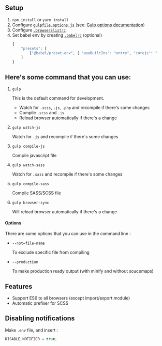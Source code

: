 ## Setup

1. `npm install` or `yarn install`
2. Configure [`gulpfile.options.js`](./gulpfile.options.js) (see: [Gulp options documentation](./gulpfile.options.md))
3. Configure [`.browserslistrc`](./.browserslistrc)
4. Set babel env by creating [`.babelrc`](./.babelrc) (optional)
    ```javascript
    {
        "presets": [
            ["@babel/preset-env", { "useBuiltIns": "entry", "corejs": "2.0.0" }]
        ]
    }
    ```

## Here's some command that you can use:

1.  `gulp`

    This is the default command for development.

    -   Watch for `.scss`, `.js`, `.php` and recompile if there's some changes
    -   Compile `.scss` and `.js`
    -   Reload browser automatically if there's a change

2.  `gulp watch-js`

    Watch for `.js` and recompile if there's some changes

3.  `gulp compile-js`

    Compile javascript file

4.  `gulp watch-sass`

    Watch for `.sass` and recompile if there's some changes

5.  `gulp compile-sass`

    Compile SASS/SCSS file

6.  `gulp browser-sync`

    Will reload browser automatically if there's a change

#### Options

There are some options that you can use in the command line :

-   `--not=file-name`

    To exclude specific file from compiling

-   `--production`

    To make production ready output (with minify and without soucemaps)

## Features

-   Support ES6 to all browsers (except import/export module)
-   Automatic prefixer for SCSS

## Disabling notifications

Make `.env` file, and insert :

```javascript
DISABLE_NOTIFIER = true;
```
